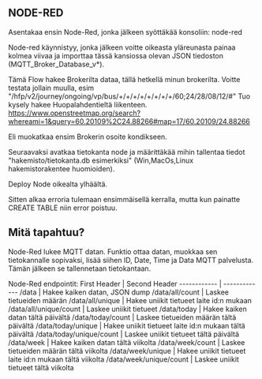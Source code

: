 ## NODE-RED

Asentakaa ensin Node-Red, jonka jälkeen syöttäkää konsoliin: node-red

Node-red käynnistyy, jonka jälkeen voitte oikeasta yläreunasta painaa kolmea viivaa ja importtaa tässä kansiossa olevan JSON tiedoston (MQTT_Broker_Database_v*).

Tämä Flow hakee Brokerilta dataa, tällä hetkellä minun brokerilta. Voitte testata jollain muulla, esim 
"/hfp/v2/journey/ongoing/vp/bus/+/+/+/+/+/+/+/+/60;24/28/08/12/#" 
Tuo kysely hakee Huopalahdentieltä liikenteen.
https://www.openstreetmap.org/search?whereami=1&query=60.20109%2C24.88266#map=17/60.20109/24.88266

Eli muokatkaa ensim Brokerin osoite kondikseen.

Seuraavaksi avatkaa tietokanta node ja määrittäkää mihin tallentaa tiedot "hakemisto/tietokanta.db esimerkiksi" (Win,MacOs,Linux hakemistorakentee huomioiden).

Deploy Node oikealta ylhäältä.

Sitten alkaa erroria tulemaan ensimmäisellä kerralla, mutta kun painatte CREATE TABLE niin error poistuu. 


## Mitä tapahtuu?

Node-Red lukee MQTT datan. Funktio ottaa datan, muokkaa sen tietokannalle sopivaksi, lisää siihen ID, Date, Time ja Data MQTT palvelusta. Tämän jälkeen se tallennetaan tietokantaan. 

Node-Red endpointit:
First Header | Second Header
------------ | -------------
/data | Hakee kaiken datan, JSON dump
/data/all/count | Laskee tietueiden määrän
/data/all/unique | Hakee uniikit tietueet laite id:n mukaan
/data/all/unique/count | Laskee uniikit tietueet
/data/today |  Hakee kaiken datan tältä päivältä
/data/today/count | Laskee tietueiden määrän tältä päivältä
/data/today/unique | Hakee uniikit tietueet laite id:n mukaan tältä päivältä
/data/today/unique/count | Laskee uniikit tietueet tältä päivältä
/data/week | Hakee kaiken datan tältä viikolta
/data/week/count | Laskee tietueiden määrän tältä viikolta
/data/week/unique | Hakee uniikit tietueet laite id:n mukaan tältä viikolta
/data/week/unique/count | Laskee uniikit tietueet tältä viikolta

